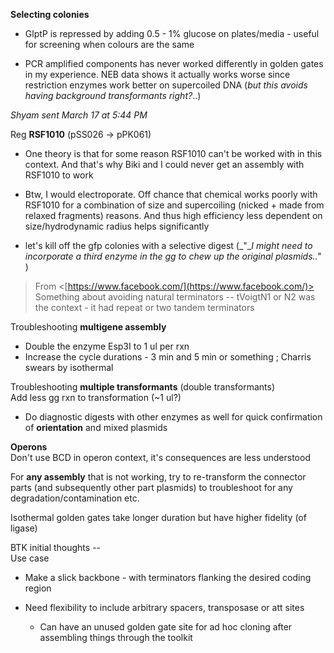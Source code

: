**Selecting colonies**

- GlptP is repressed by adding 0.5 - 1% glucose on plates/media - useful for screening when colours are the same
 
- PCR amplified components has never worked differently in golden gates in my experience. NEB data shows it actually works worse since restriction enzymes work better on supercoiled DNA (_but this avoids having background transformants right?_..)

_Shyam sent March 17 at 5:44 PM_
 
Reg **RSF1010** (pSS026 -> pPK061)

- One theory is that for some reason RSF1010 can't be worked with in this context. And that's why Biki and I could never get an assembly with RSF1010 to work
- Btw, I would electroporate. Off chance that chemical works poorly with RSF1010 for a combination of size and supercoiling (nicked + made from relaxed fragments) reasons. And thus high efficiency less dependent on size/hydrodynamic radius helps significantly
 
- let's kill off the gfp colonies with a selective digest (_"__I might need to incorporate a third enzyme in the gg to chew up the original plasmids.."_ )
 > From <[https://www.facebook.com/](https://www.facebook.com/)>   
Something about avoiding natural terminators -- tVoigtN1 or N2 was the context - it had repeat or two tandem terminators
 
Troubleshooting **multigene assembly**

- Double the enzyme Esp3I to 1 ul per rxn
- Increase the cycle durations - 3 min and 5 min or something ; Charris swears by isothermal
 
Troubleshooting **multiple transformants** (double transformants)  
Add less gg rxn to transformation (~1 ul?)

- Do diagnostic digests with other enzymes as well for quick confirmation of **orientation** and mixed plasmids
 
**Operons**  
Don't use BCD in operon context, it's consequences are less understood
 
For **any assembly** that is not working, try to re-transform the connector parts (and subsequently other part plasmids) to troubleshoot for any degradation/contamination etc.
 
Isothermal golden gates take longer duration but have higher fidelity (of ligase)
   

BTK initial thoughts --  
Use case

- Make a slick backbone - with terminators flanking the desired coding region
- Need flexibility to include arbitrary spacers, transposase or att sites
    
    - Can have an unused golden gate site for ad hoc cloning after assembling things through the toolkit